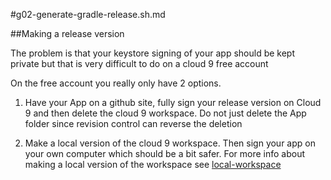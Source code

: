 #g02-generate-gradle-release.sh.md


##Making a release version

The problem is that your keystore signing of your app should be kept private but that is very difficult to do on a cloud 9 free account

On the free account you really only have 2 options.
1. Have your App on a github site, fully sign your release version on Cloud 9 and then delete the cloud 9 workspace. Do not just delete the App folder since revision control can reverse the deletion


1. Make a local version of the cloud 9 workspace. Then sign your app on your own computer which should be a bit safer. For more info about making a local version of the workspace see [local-workspace](https://github.com/hpssjellis/online-android-sdk-cloud9-help/blob/master/version-1.0.0-android-sdk-help/other/local-workspace.md)



